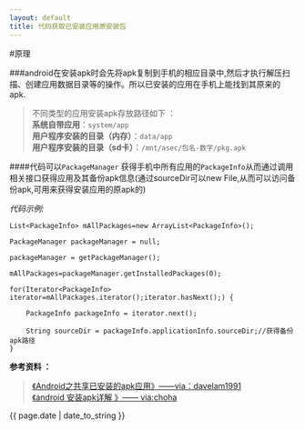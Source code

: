 ```yaml
---
layout: default
title: 代码获取已安装应用原安装包 
---  
```



#原理  

###android在安装apk时会先将apk复制到手机的相应目录中,然后才执行解压扫描、创建应用数据目录等的操作。所以已安装的应用在手机上能找到其原来的apk.  


>不同类型的应用安装apk存放路径如下 ：  
>**系统自带应用**：`system/app`  
>**用户程序安装的目录（内存）**：`data/app`  
>**用户程序安装的目录（sd卡）**：`/mnt/asec/包名-数字/pkg.apk`  
  




####代码可以`PackageManager` 获得手机中所有应用的`PackageInfo`从而通过调用相关接口获得应用及其备份apk信息(通过sourceDir可以new File,从而可以访问备份apk,可用来获得安装应用的原apk的)  

*代码示例:*  

	List<PackageInfo> mAllPackages=new ArrayList<PackageInfo>();

	PackageManager packageManager = null;

	packageManager = getPackageManager();

	mAllPackages=packageManager.getInstalledPackages(0);

	for(Iterator<PackageInfo> iterator=mAllPackages.iterator();iterator.hasNext();) {

		PackageInfo packageInfo = iterator.next();

		String sourceDir = packageInfo.applicationInfo.sourceDir;//获得备份apk路径
	}	

**参考资料 ：**   

> [《Android之共享已安装的apk应用》——via：davelam1991](http://blog.csdn.net/xanxus46/article/details/8228366)   
> [《android 安装apk详解 》—— via:choha](http://www.eoeandroid.com/forum.php?mod=viewthread&tid=100633&_dsign=27b43416)   



<p>{{ page.date | date_to_string }}</p>
